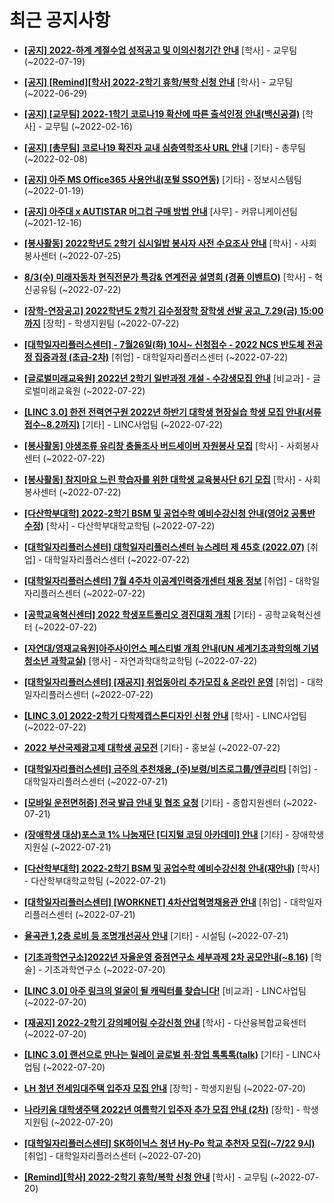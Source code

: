 # 최근 공지사항

* **[[공지] 2022-하계 계절수업 성적공고 및 이의신청기간 안내](http://ajou.ac.kr/kr/ajou/notice.do?mode=view&amp;articleNo=201964&amp;article.offset=0&amp;articleLimit=30)**
 [학사] - 교무팀 (~2022-07-19)

* **[[공지] [Remind][학사] 2022-2학기 휴학/복학 신청 안내](http://ajou.ac.kr/kr/ajou/notice.do?mode=view&amp;articleNo=201230&amp;article.offset=0&amp;articleLimit=30)**
 [학사] - 교무팀 (~2022-06-29)

* **[[공지] [교무팀] 2022-1학기 코로나19 확산에 따른 출석인정 안내(백신공결)](http://ajou.ac.kr/kr/ajou/notice.do?mode=view&amp;articleNo=180913&amp;article.offset=0&amp;articleLimit=30)**
 [학사] - 교무팀 (~2022-02-16)

* **[[공지] [총무팀] 코로나19 확진자 교내 심층역학조사 URL 안내](http://ajou.ac.kr/kr/ajou/notice.do?mode=view&amp;articleNo=180493&amp;article.offset=0&amp;articleLimit=30)**
 [기타] - 총무팀 (~2022-02-08)

* **[[공지] 아주 MS Office365 사용안내(포털 SSO연동)](http://ajou.ac.kr/kr/ajou/notice.do?mode=view&amp;articleNo=179802&amp;article.offset=0&amp;articleLimit=30)**
 [기타] - 정보시스템팀 (~2022-01-19)

* **[[공지] 아주대 x AUTISTAR 머그컵 구매 방법 안내](http://ajou.ac.kr/kr/ajou/notice.do?mode=view&amp;articleNo=147976&amp;article.offset=0&amp;articleLimit=30)**
 [사무] - 커뮤니케이션팀 (~2021-12-16)

* **[[봉사활동] 2022학년도 2학기 십시일밥 봉사자 사전 수요조사 안내](http://ajou.ac.kr/kr/ajou/notice.do?mode=view&amp;articleNo=202172&amp;article.offset=0&amp;articleLimit=30)**
 [학사] - 사회봉사센터 (~2022-07-25)

* **[8/3(수) 미래자동차 현직전문가 특강&amp; 연계전공 설명회 (경품 이벤트O)](http://ajou.ac.kr/kr/ajou/notice.do?mode=view&amp;articleNo=202161&amp;article.offset=0&amp;articleLimit=30)**
 [학사] - 혁신공유팀 (~2022-07-22)

* **[[장학-연장공고] 2022학년도 2학기 김수정장학 장학생 선발 공고_7.29(금) 15:00까지](http://ajou.ac.kr/kr/ajou/notice.do?mode=view&amp;articleNo=202160&amp;article.offset=0&amp;articleLimit=30)**
 [장학] - 학생지원팀 (~2022-07-22)

* **[[대학일자리플러스센터] - 7월26일(화) 10시~ 신청접수 - 2022 NCS 반도체 전공정 집중과정 (초급-2차)](http://ajou.ac.kr/kr/ajou/notice.do?mode=view&amp;articleNo=202158&amp;article.offset=0&amp;articleLimit=30)**
 [취업] - 대학일자리플러스센터 (~2022-07-22)

* **[[글로벌미래교육원] 2022년 2학기 일반과정 개설 - 수강생모집 안내](http://ajou.ac.kr/kr/ajou/notice.do?mode=view&amp;articleNo=202156&amp;article.offset=0&amp;articleLimit=30)**
 [비교과] - 글로벌미래교육원 (~2022-07-22)

* **[[LINC 3.0] 한전 전력연구원 2022년 하반기 대학생 현장실습 학생 모집 안내(서류접수~8.2까지)](http://ajou.ac.kr/kr/ajou/notice.do?mode=view&amp;articleNo=202147&amp;article.offset=0&amp;articleLimit=30)**
 [기타] - LINC사업팀 (~2022-07-22)

* **[[봉사활동] 야생조류 유리창 충돌조사 버드세이버 자원봉사 모집](http://ajou.ac.kr/kr/ajou/notice.do?mode=view&amp;articleNo=202144&amp;article.offset=0&amp;articleLimit=30)**
 [학사] - 사회봉사센터 (~2022-07-22)

* **[[봉사활동] 참지마요 느린 학습자를 위한 대학생 교육봉사단 6기 모집](http://ajou.ac.kr/kr/ajou/notice.do?mode=view&amp;articleNo=202141&amp;article.offset=0&amp;articleLimit=30)**
 [학사] - 사회봉사센터 (~2022-07-22)

* **[[다산학부대학] 2022-2학기 BSM 및 공업수학 예비수강신청 안내(영어2 공통반 수정)](http://ajou.ac.kr/kr/ajou/notice.do?mode=view&amp;articleNo=202140&amp;article.offset=0&amp;articleLimit=30)**
 [학사] - 다산학부대학교학팀 (~2022-07-22)

* **[[대학일자리플러스센터] 대학일자리플러스센터 뉴스레터 제 45호 (2022.07)](http://ajou.ac.kr/kr/ajou/notice.do?mode=view&amp;articleNo=202136&amp;article.offset=0&amp;articleLimit=30)**
 [취업] - 대학일자리플러스센터 (~2022-07-22)

* **[[대학일자리플러스센터] 7월 4주차 이공계인력중개센터 채용 정보](http://ajou.ac.kr/kr/ajou/notice.do?mode=view&amp;articleNo=202131&amp;article.offset=0&amp;articleLimit=30)**
 [취업] - 대학일자리플러스센터 (~2022-07-22)

* **[[공학교육혁신센터] 2022 학생포트폴리오 경진대회 개최](http://ajou.ac.kr/kr/ajou/notice.do?mode=view&amp;articleNo=202130&amp;article.offset=0&amp;articleLimit=30)**
 [기타] - 공학교육혁신센터 (~2022-07-22)

* **[[자연대/영재교육원]아주사이언스 페스티벌 개최 안내(UN 세계기초과학의해 기념 청소년 과학교실)](http://ajou.ac.kr/kr/ajou/notice.do?mode=view&amp;articleNo=202126&amp;article.offset=0&amp;articleLimit=30)**
 [행사] - 자연과학대학교학팀 (~2022-07-22)

* **[[대학일자리플러스센터] [재공지] 취업동아리 추가모집 &amp; 온라인 운영](http://ajou.ac.kr/kr/ajou/notice.do?mode=view&amp;articleNo=202124&amp;article.offset=0&amp;articleLimit=30)**
 [취업] - 대학일자리플러스센터 (~2022-07-22)

* **[[LINC 3.0] 2022-2학기 다학제캡스톤디자인 신청 안내](http://ajou.ac.kr/kr/ajou/notice.do?mode=view&amp;articleNo=202121&amp;article.offset=0&amp;articleLimit=30)**
 [학사] - LINC사업팀 (~2022-07-22)

* **[2022 부산국제광고제 대학생 공모전](http://ajou.ac.kr/kr/ajou/notice.do?mode=view&amp;articleNo=202120&amp;article.offset=0&amp;articleLimit=30)**
 [기타] - 홍보실 (~2022-07-22)

* **[[대학일자리플러스센터] 금주의 추천채용_(주)보령/비츠로그룹/엔큐리티](http://ajou.ac.kr/kr/ajou/notice.do?mode=view&amp;articleNo=202109&amp;article.offset=0&amp;articleLimit=30)**
 [취업] - 대학일자리플러스센터 (~2022-07-21)

* **[[모바일 운전면허증] 전국 발급 안내 및 협조 요청](http://ajou.ac.kr/kr/ajou/notice.do?mode=view&amp;articleNo=202106&amp;article.offset=0&amp;articleLimit=30)**
 [기타] - 종합지원센터 (~2022-07-21)

* **[(장애학생 대상)포스코 1% 나눔재단 [디지털 코딩 아카데미] 안내](http://ajou.ac.kr/kr/ajou/notice.do?mode=view&amp;articleNo=202097&amp;article.offset=0&amp;articleLimit=30)**
 [기타] - 장애학생지원실 (~2022-07-21)

* **[[다산학부대학] 2022-2학기 BSM 및 공업수학 예비수강신청 안내(재안내)](http://ajou.ac.kr/kr/ajou/notice.do?mode=view&amp;articleNo=202078&amp;article.offset=0&amp;articleLimit=30)**
 [학사] - 다산학부대학교학팀 (~2022-07-21)

* **[[대학일자리플러스센터] [WORKNET] 4차산업혁명채용관 안내](http://ajou.ac.kr/kr/ajou/notice.do?mode=view&amp;articleNo=202074&amp;article.offset=0&amp;articleLimit=30)**
 [취업] - 대학일자리플러스센터 (~2022-07-21)

* **[율곡관 1,2층 로비 등 조명개선공사 안내](http://ajou.ac.kr/kr/ajou/notice.do?mode=view&amp;articleNo=202073&amp;article.offset=0&amp;articleLimit=30)**
 [기타] - 시설팀 (~2022-07-21)

* **[[기초과학연구소]2022년 자율운영 중점연구소 세부과제 2차 공모안내(~8.16)](http://ajou.ac.kr/kr/ajou/notice.do?mode=view&amp;articleNo=202061&amp;article.offset=0&amp;articleLimit=30)**
 [학술] - 기초과학연구소 (~2022-07-20)

* **[[LINC 3.0] 아주 링크의 얼굴이 될 캐릭터를 찾습니다!](http://ajou.ac.kr/kr/ajou/notice.do?mode=view&amp;articleNo=202060&amp;article.offset=0&amp;articleLimit=30)**
 [비교과] - LINC사업팀 (~2022-07-20)

* **[[재공지] 2022-2학기 강의페어링 수강신청 안내](http://ajou.ac.kr/kr/ajou/notice.do?mode=view&amp;articleNo=202058&amp;article.offset=0&amp;articleLimit=30)**
 [학사] - 다산융복합교육센터 (~2022-07-20)

* **[[LINC 3.0] 랜선으로 만나는 릴레이 글로벌 취·창업 톡톡톡(talk)](http://ajou.ac.kr/kr/ajou/notice.do?mode=view&amp;articleNo=202036&amp;article.offset=0&amp;articleLimit=30)**
 [기타] - LINC사업팀 (~2022-07-20)

* **[LH 청년 전세임대주택 입주자 모집 안내](http://ajou.ac.kr/kr/ajou/notice.do?mode=view&amp;articleNo=202029&amp;article.offset=0&amp;articleLimit=30)**
 [장학] - 학생지원팀 (~2022-07-20)

* **[나라키움 대학생주택 2022년 여름학기 입주자 추가 모집 안내 (2차)](http://ajou.ac.kr/kr/ajou/notice.do?mode=view&amp;articleNo=202023&amp;article.offset=0&amp;articleLimit=30)**
 [장학] - 학생지원팀 (~2022-07-20)

* **[[대학일자리플러스센터] SK하이닉스 청년 Hy-Po 학교 추천자 모집(~7/22 9시)](http://ajou.ac.kr/kr/ajou/notice.do?mode=view&amp;articleNo=202012&amp;article.offset=0&amp;articleLimit=30)**
 [취업] - 대학일자리플러스센터 (~2022-07-20)

* **[[Remind][학사] 2022-2학기 휴학/복학 신청 안내](http://ajou.ac.kr/kr/ajou/notice.do?mode=view&amp;articleNo=202009&amp;article.offset=0&amp;articleLimit=30)**
 [학사] - 교무팀 (~2022-07-20)
